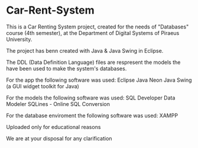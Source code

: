 # Car-Rent-System

This is a Car Renting System project, created for the needs of "Databases" course (4th semester),
at the Department of Digital Systems of Piraeus University.

The project has benn created with Java & Java Swing in Eclipse.

The DDL (Data Definition Language) files are respresent the models the have been used to make the system's databases.

For the app the following software was used:
  Eclipse Java Neon
  Java Swing (a GUI widget toolkit for Java) 

For the models the following software was used:
  SQL Developer Data Modeler
  SQLines - Online SQL Conversion

For the database enviroment the following software was used:
  XAMPP

Uploaded only for educational reasons

We are at your disposal for any clarification

